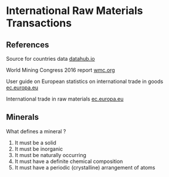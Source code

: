 # International Raw Materials Transactions


## References

Source for countries data  [datahub.io](https://datahub.io/dataset/iso-3166-1-alpha-2-country-codes/resource/9c3b30dd-f5f3-4bbe-a3cb-d7b2c21d66ce)

World Mining Congress 2016 report [wmc.org](http://www.wmc.org.pl/sites/default/files/WMD2016.pdf)



User guide on European statistics on international trade in goods [ec.europa.eu](http://ec.europa.eu/eurostat/documents/3859598/6405291/KS-GQ-14-014-EN-N.pdf/ea1090b9-fbed-4440-80d3-d8b343aac306)

International trade in raw materials [ec.europa.eu](http://ec.europa.eu/eurostat/statistics-explained/index.php/International_trade_in_raw_materials)




## Minerals

What defines a mineral ?

1. It must be a solid
1. It must be inorganic
1. It must be naturally occurring
1. It must have a definite chemical composition
1. It must have a periodic (crystalline) arrangement of atoms 


